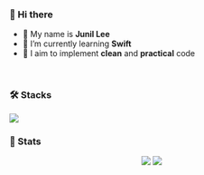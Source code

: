 ### 👋 Hi there
- 🍏 My name is **Junil Lee**
- 🌱 I’m currently learning **Swift**
- 🌿 I aim to implement **clean** and **practical** code
<br>

### 🛠️ Stacks
<a href="https://skillicons.dev">
  <img src="https://skillicons.dev/icons?i=apple,firebase,figma,obsidian,postman,sqlite,swift" />
</a>

### 🏅 Stats
<div align="center">
  <img src="https://github-readme-stats.vercel.app/api/top-langs/?username=vinyl-nyl&show_icons=true&hide=contribs,prs&cache_seconds=86400&theme=swift" />
  <img src="https://github-readme-stats.vercel.app/api?username=vinyl-nyl&show_icons=true&hide=contribs,prs&cache_seconds=86400&theme=swift" />
</div>
